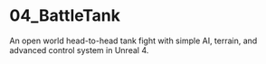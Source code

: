# 04_BattleTank
An open world head-to-head tank fight with simple AI, terrain, and advanced control system in Unreal 4.
